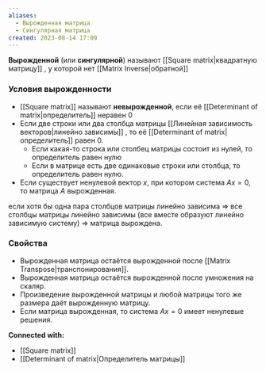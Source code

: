 ```yaml
---
aliases:
  - Вырожденная матрица
  - Сингулярная матрица
created: 2023-08-14 17:09
---
```

 
**Вырожденной** (или **сингулярной**) называют [[Square matrix|квадратную матрицу]] , у которой нет [[Matrix Inverse|обратной]] 

### Условия вырожденности
- [[Square matrix]] называют **невырожденной**, если её [[Determinant of matrix|определитель]]  неравен 0
- Если две строки или два столбца матрицы [[Линейная зависимость векторов|линейно зависимы]] , то её  [[Determinant of matrix|определитель]]  равен 0.
    - Если какая-то строка или столбец матрицы состоит из нулей, то определитель равен нулю
    - Если в матрице есть две одинаковые строки или столбца, то определитель равен нулю.
- Если существует ненулевой вектор $x$, при котором система $Ax = 0$, то матрица $A$ вырожденная.

если хотя бы одна пара столбцов матрицы линейно зависима $\Rightarrow$ все столбцы матрицы линейно зависимы (все вместе образуют линейно зависимую систему) $\Rightarrow$ матрица вырождена.

### Свойства 
- Вырожденная матрица остаётся вырожденной после [[Matrix Transpose|транспонирования]].
- Вырожденная матрица остаётся вырожденной после умножения на скаляр.
- Произведение вырожденной матрицы и любой матрицы того же размера даёт вырожденную матрицу.
- Если матрица вырожденная, то система $Ax = 0$ имеет ненулевые решения.




**Connected with:**
- [[Square matrix]]
- [[Determinant of matrix|Определитель матрицы]]


